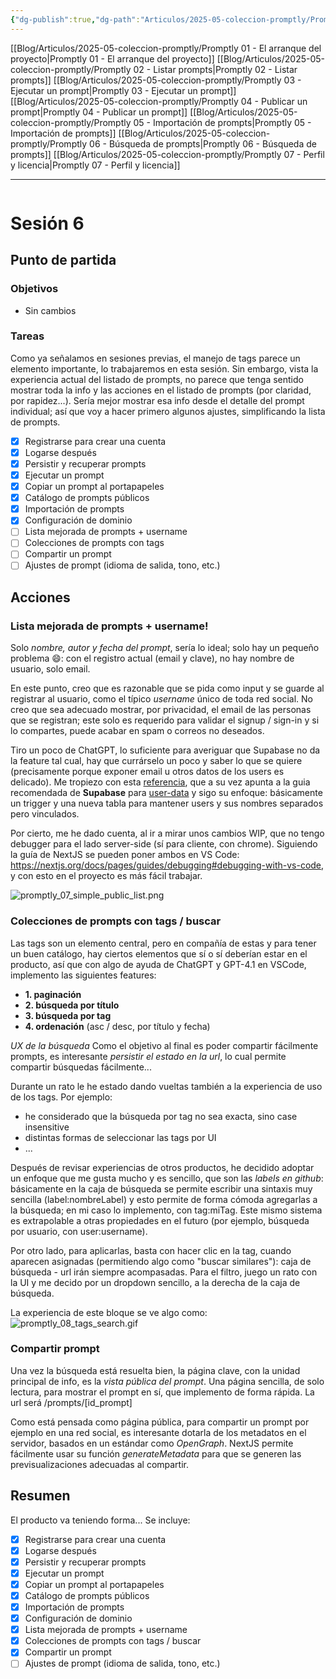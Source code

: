 ```yaml
---
{"dg-publish":true,"dg-path":"Articulos/2025-05-coleccion-promptly/Promptly 06 - Búsqueda de prompts.md","permalink":"/articulos/2025-05-coleccion-promptly/promptly-06-busqueda-de-prompts/","title":"Promptly 06 - Búsqueda de prompts","tags":["nextjs","supabase","postgresql","tailwindcss"]}
---
```



<div class="transclusion internal-embed is-loaded"><div class="markdown-embed">



[[Blog/Articulos/2025-05-coleccion-promptly/Promptly 01 - El arranque del proyecto\|Promptly 01 - El arranque del proyecto]]
[[Blog/Articulos/2025-05-coleccion-promptly/Promptly 02 - Listar prompts\|Promptly 02 - Listar prompts]]
[[Blog/Articulos/2025-05-coleccion-promptly/Promptly 03 - Ejecutar un prompt\|Promptly 03 - Ejecutar un prompt]]
[[Blog/Articulos/2025-05-coleccion-promptly/Promptly 04 - Publicar un prompt\|Promptly 04 - Publicar un prompt]]
[[Blog/Articulos/2025-05-coleccion-promptly/Promptly 05 - Importación de prompts\|Promptly 05 - Importación de prompts]]
[[Blog/Articulos/2025-05-coleccion-promptly/Promptly 06 - Búsqueda de prompts\|Promptly 06 - Búsqueda de prompts]]
[[Blog/Articulos/2025-05-coleccion-promptly/Promptly 07 - Perfil y licencia\|Promptly 07 - Perfil y licencia]]


</div></div>


---

```table-of-contents
```


# Sesión 6

## Punto de partida
### Objetivos
- Sin cambios
### Tareas
Como ya señalamos en sesiones previas, el manejo de tags parece un elemento importante, lo trabajaremos en esta sesión. Sin embargo, vista la experiencia actual del listado de prompts, no parece que  tenga sentido mostrar toda la info y las acciones en el listado de prompts (por claridad, por rapidez...). Sería mejor mostrar esa info desde el detalle del prompt individual; así que voy a hacer primero algunos ajustes, simplificando la lista de prompts.

- [x] Registrarse para crear una cuenta
- [x] Logarse después
- [x] Persistir y recuperar prompts
- [x] Ejecutar un prompt 
- [x] Copiar un prompt al portapapeles
- [x] Catálogo de prompts públicos
- [x] Importación de prompts
- [x] Configuración de dominio
- [ ] Lista mejorada de prompts + username
- [ ] Colecciones de prompts con tags
- [ ] Compartir un prompt 
- [ ] Ajustes de prompt (idioma de salida, tono, etc.)

## Acciones

### Lista mejorada de prompts + username!
Solo *nombre, autor y fecha del prompt*, sería lo ideal; solo hay un pequeño problema 😄: con el registro actual (email y clave), no hay nombre de usuario, solo email. 

En este punto, creo que es razonable que se pida como input y se guarde al registrar al usuario, como el típico *username* único de toda red social. No creo que sea adecuado mostrar, por privacidad, el email de las personas que se registran; este solo es requerido para validar el signup / sign-in y si lo compartes, puede acabar en spam o correos no deseados. 

Tiro un poco de ChatGPT, lo suficiente para averiguar que Supabase no da la feature tal cual, hay que currárselo un poco y saber lo que se quiere (precisamente porque exponer email u otros datos de los users es delicado). Me tropiezo con esta [referencia](https://stackoverflow.com/questions/78550922/how-do-i-authorise-users-with-username-in-supabase), que a su vez apunta a la guia recomendada de **Supabase**  para [user-data](https://supabase.com/docs/guides/auth/managing-user-data) y sigo su enfoque: básicamente un trigger y una nueva tabla para mantener users y sus nombres separados pero vinculados.

Por cierto, me he dado cuenta, al ir a mirar unos cambios WIP, que no tengo debugger para el lado server-side (sí para cliente, con chrome). Siguiendo la guía de NextJS se pueden poner ambos en VS Code: https://nextjs.org/docs/pages/guides/debugging#debugging-with-vs-code, y con esto en el proyecto es más fácil trabajar.

![promptly_07_simple_public_list.png](/img/user/Blog/Articulos/2025-05-coleccion-promptly/media/promptly_07_simple_public_list.png)

### Colecciones de prompts con tags / buscar
Las tags son un elemento central, pero en compañía de estas y para tener un buen catálogo, hay ciertos elementos que sí o sí deberían estar en el producto, así que con algo de ayuda de ChatGPT y GPT-4.1 en VSCode, implemento las siguientes features:
- **1. paginación**
- **2. búsqueda por título**
- **3. búsqueda por tag**
- **4. ordenación** (asc / desc, por título y fecha)

*UX de la búsqueda*
Como el objetivo al final es poder compartir fácilmente prompts, es interesante *persistir el estado en la url*, lo cual permite compartir búsquedas fácilmente...  

Durante un rato le he estado dando vueltas también a la experiencia de uso de los tags. Por ejemplo:
- he considerado que la búsqueda por tag no sea exacta, sino case insensitive
- distintas formas de seleccionar las tags por UI
- ...

Después de revisar experiencias de otros productos, he decidido adoptar un enfoque que me gusta mucho y es sencillo, que son las *labels en github*: básicamente en la caja de búsqueda se permite escribir una sintaxis muy sencilla (label:nombreLabel) y esto permite de forma cómoda agregarlas a la búsqueda; en mi caso lo implemento, con tag:miTag. Este mismo sistema es extrapolable a otras propiedades en el futuro (por ejemplo, búsqueda por usuario, con user:username).

Por otro lado, para aplicarlas, basta con hacer clic en la tag, cuando aparecen asignadas (permitiendo algo como "buscar similares"): caja de búsqueda - url irán siempre acompasadas. Para el filtro, juego un rato con la UI y me decido por un dropdown sencillo, a la derecha de la caja de búsqueda.

La experiencia de este bloque se ve algo como:
![promptly_08_tags_search.gif](/img/user/Blog/Articulos/2025-05-coleccion-promptly/media/promptly_08_tags_search.gif)

### Compartir prompt
Una vez la búsqueda está resuelta bien, la página clave, con la unidad principal de info, es la *vista pública del prompt*. Una página sencilla, de solo lectura, para mostrar el prompt en sí, que implemento de forma rápida. La url será /prompts/[id_prompt] 

Como está pensada como página pública, para compartir un prompt por ejemplo en una red social, es interesante dotarla de los metadatos en el servidor, basados en un estándar como *OpenGraph*. NextJS permite fácilmente usar su función *generateMetadata* para que se generen las previsualizaciones adecuadas al compartir.

## Resumen
El producto va teniendo forma... Se incluye:

- [x] Registrarse para crear una cuenta
- [x] Logarse después
- [x] Persistir y recuperar prompts
- [x] Ejecutar un prompt 
- [x] Copiar un prompt al portapapeles
- [x] Catálogo de prompts públicos
- [x] Importación de prompts
- [x] Configuración de dominio
- [x] Lista mejorada de prompts + username
- [x] Colecciones de prompts con tags / buscar
- [x] Compartir un prompt 
- [ ] Ajustes de prompt (idioma de salida, tono, etc.)
